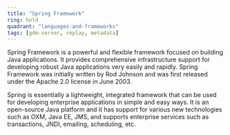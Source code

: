 ```yaml
---
title: "Spring Framework"
ring: hold
quadrant: "languages-and-frameworks"
tags: [gdm-server, replay, metadata]
---
```


Spring Framework is a powerful and flexible framework focused on building Java applications. It provides comprehensive infrastructure support for developing robust Java applications very easily and rapidly. Spring Framework was initially written by Rod Johnson and was first released under the Apache 2.0 license in June 2003.

Spring is essentially a lightweight, integrated framework that can be used for developing enterprise applications in simple and easy ways. It is an open-source Java platform and it has support for various new technologies such as OXM, Java EE, JMS, and supports enterprise services such as transactions, JNDI, emailing, scheduling, etc.